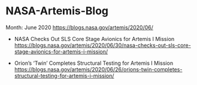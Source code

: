 # NASA-Artemis-Blog

Month: June 2020 https://blogs.nasa.gov/artemis/2020/06/

- NASA Checks Out SLS Core Stage Avionics for Artemis I Mission https://blogs.nasa.gov/artemis/2020/06/30/nasa-checks-out-sls-core-stage-avionics-for-artemis-i-mission/

- Orion’s ‘Twin’ Completes Structural Testing for Artemis I Mission https://blogs.nasa.gov/artemis/2020/06/26/orions-twin-completes-structural-testing-for-artemis-i-mission/
